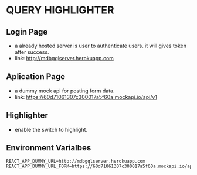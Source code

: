 # QUERY HIGHLIGHTER

## Login Page

- a already hosted server is user to authenticate users. it will gives token after success. 
- link: http://mdbgqlserver.herokuapp.com

## Aplication Page
- a dummy mock api for posting form data. 
- link: https://60d71061307c300017a5f60a.mockapi.io/api/v1

## Highlighter 
- enable the switch to highlight.



## Environment Varialbes 
```.env
REACT_APP_DUMMY_URL=http://mdbgqlserver.herokuapp.com
REACT_APP_DUMMY_URL_FORM=https://60d71061307c300017a5f60a.mockapi.io/api/v1

```